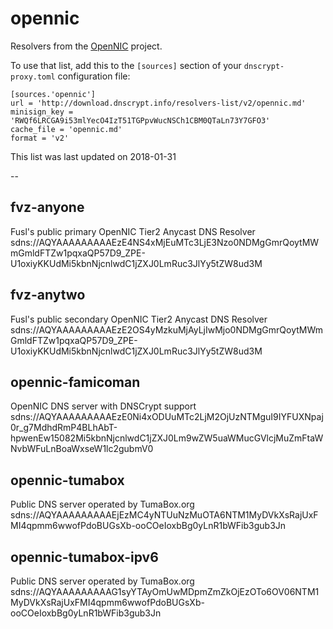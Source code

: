 # opennic

Resolvers from the [OpenNIC](https://www.opennic.org/) project.

To use that list, add this to the `[sources]` section of your
`dnscrypt-proxy.toml` configuration file:

    [sources.'opennic']
    url = 'http://download.dnscrypt.info/resolvers-list/v2/opennic.md'
    minisign_key = 'RWQf6LRCGA9i53mlYecO4IzT51TGPpvWucNSCh1CBM0QTaLn73Y7GFO3'
    cache_file = 'opennic.md'
    format = 'v2'

This list was last updated on 2018-01-31

--

## fvz-anyone
Fusl's public primary OpenNIC Tier2 Anycast DNS Resolver
sdns://AQYAAAAAAAAAEzE4NS4xMjEuMTc3LjE3Nzo0NDMgGmrQoytMWmGmldFTZw1pqxaQP57D9_ZPE-U1oxiyKKUdMi5kbnNjcnlwdC1jZXJ0LmRuc3JlYy5tZW8ud3M


## fvz-anytwo
Fusl's public secondary OpenNIC Tier2 Anycast DNS Resolver
sdns://AQYAAAAAAAAAEzE2OS4yMzkuMjAyLjIwMjo0NDMgGmrQoytMWmGmldFTZw1pqxaQP57D9_ZPE-U1oxiyKKUdMi5kbnNjcnlwdC1jZXJ0LmRuc3JlYy5tZW8ud3M


## opennic-famicoman
OpenNIC DNS server with DNSCrypt support
sdns://AQYAAAAAAAAAEzE0Ni4xODUuMTc2LjM2OjUzNTMguI9IYFUXNpaj0r_g7MdhdRmP4BLhAbT-hpwenEw15082Mi5kbnNjcnlwdC1jZXJ0Lm9wZW5uaWMucGVlcjMuZmFtaWNvbWFuLnBoaWxseW1lc2gubmV0


## opennic-tumabox
Public DNS server operated by TumaBox.org
sdns://AQYAAAAAAAAAEjEzMC4yNTUuNzMuOTA6NTM1MyDVkXsRajUxFMI4qpmm6wwofPdoBUGsXb-ooCOeIoxbBg0yLnR1bWFib3gub3Jn


## opennic-tumabox-ipv6
Public DNS server operated by TumaBox.org
sdns://AQYAAAAAAAAAG1syYTAyOmUwMDpmZmZkOjEzOTo6OV06NTM1MyDVkXsRajUxFMI4qpmm6wwofPdoBUGsXb-ooCOeIoxbBg0yLnR1bWFib3gub3Jn
